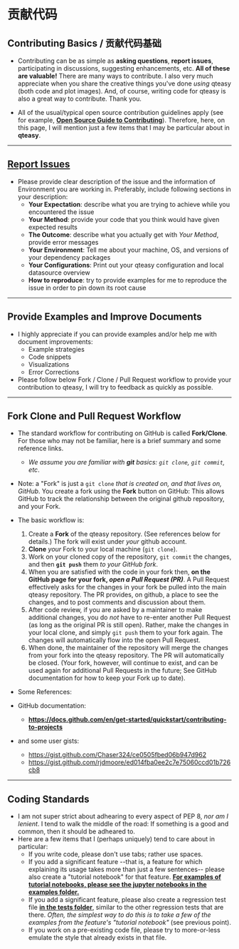 # 贡献代码

## Contributing Basics / 贡献代码基础

- Contributing can be as simple as **asking questions**, **report issues**, participating in discussions, suggesting enhancements, etc.  **All of these are valuable!**  There are many ways to contribute.  I also very much appreciate when you share the creative things you've done *using* qteasy (both code and plot images).  And, of course, writing code for qteasy is also a great way to contribute.    Thank you.

- All of the usual/typical open source contribution guidelines apply (see for example, **[Open Source Guide to Contributing](https://opensource.guide/how-to-contribute/)**).  Therefore, here, on this page, I will mention just a few items that I may be particular about in **qteasy**.

---
## [Report Issues](https://github.com/shepherdpp/qteasy/issues/new)
- Please provide clear description of the issue and the information of Environment you are working in. Preferably, include following sections in your description:
  - **Your Expectation**: describe what you are trying to achieve while you encountered the issue
  - **Your Method**: provide your code that you think would have given expected results
  - **The Outcome**: describe what you actually get with *Your Method*, provide error messages
  - **Your Environment**: Tell me about your machine, OS, and versions of your dependency packages
  - **Your Configurations**: Print out your qteasy configuration and local datasource overview
  - **How to reproduce**: try to provide examples for me to reproduce the issue in order to pin down its root cause

---
## Provide Examples and Improve Documents
- I highly appreciate if you can provide examples and/or help me with document improvements:
  - Example strategies
  - Code snippets
  - Visualizations
  - Error Corrections
- Please follow below Fork / Clone / Pull Request workflow to provide your contribution to qteasy, I will try to feedback as quickly as possible.

---

## Fork Clone and Pull Request Workflow
- The standard workflow for contributing on GitHub is called **Fork/Clone**.  For those who may not be familiar, here is a brief summary and some reference links.  
  - *We assume you are familiar with **git** basics: `git clone`, `git commit`, etc*.
- Note: a "Fork" is just a `git clone` *that is created on, and that lives on, GitHub*.  You create a fork using the **Fork** button on GitHub: This allows GitHub to track the relationship between the original github repository, and your Fork.
- The basic workflow is:
  1. Create a **Fork** of the qteasy repository.  (See references below for details.)  The fork will exist under *your* github account.  
  2. **Clone** *your* Fork to your local machine (`git clone`).
  3. Work on your cloned copy of the repository, `git commit` the changes, and then **`git push`** them *to your GitHub fork*.
  4. When you are satisfied with the code in your fork then, **on the GitHub page for your fork, *open a Pull Request (PR)***.  A Pull Request effectively asks for the changes in your fork be pulled into the main qteasy repository.  The PR provides, on github, a place to see the changes, and to post comments and discussion about them.
  5. After code review, if you are asked by a maintainer to make additional changes, you do *not* have to re-enter another Pull Request (as long as the original PR is still open).  Rather, make the changes in your local clone, and simply `git push` them to your fork again.  The changes will automatically flow into the open Pull Request.
  6. When done, the maintainer of the repository will merge the changes from your fork into the qteasy repository.  The PR will automatically be closed.  (Your fork, however, will continue to exist, and can be used again for additional Pull Requests in the future; See GitHub documentation for how to keep your Fork up to date).

- Some References:
- GitHub documentation:
  - **https://docs.github.com/en/get-started/quickstart/contributing-to-projects**
- and some user gists:
  - https://gist.github.com/Chaser324/ce0505fbed06b947d962
  - https://gist.github.com/rjdmoore/ed014fba0ee2c7e75060ccd01b726cb8

---

## Coding Standards
- I am not super strict about adhearing to every aspect of PEP 8, *nor am I lenient*.  I tend to walk the middle of the road: If something is a good and common, then it should be adheared to.  
- Here are a few items that I (perhaps uniquely) tend to care about in particular:
  - If you write code, please don't use tabs; rather use spaces.
  - If you add a significant feature --that is, a feature for which explaining its usage takes more than just a few sentences-- please also create a "tutorial notebook" for that feature.  **[For examples of tutorial notebooks, please see the jupyter notebooks in the examples folder.](https://github.com/shepherdpp/qteasy/tree/examples)**
  - If you add a significant feature, please also create a regression test file **[in the tests folder](https://github.com/shepherdpp/qteasy/tree/tests)**, similar to the other regression tests that are there.  *Often, the simplest way to do this is to take a few of the examples from the feature's "tutorial notebook"* (see previous point).
  - If you work on a pre-existing code file, please try to more-or-less emulate the style that already exists in that file.
